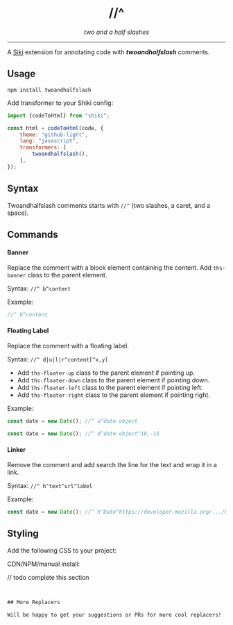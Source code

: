 <div align="center">

<h1>//^</h1>
<i>two and a half slashes</i>
</div>


---

A [Siki](https://siki.dev) extension for annotating code with _**twoandhalfslash**_ comments.

## Usage

```shell
npm install twoandhalfslash
```

Add transformer to your Shiki config:

```javascript
import {codeToHtml} from "shiki";

const html = codeToHtml(code, {
    theme: "github-light",
    lang: "javascript",
    transformers: [
        twoandhalfslash(),
    ],
});
```

## Syntax

Twoandhalfslash comments starts with `//^` (two slashes, a caret, and a space).

## Commands

#### Banner

Replace the comment with a block element containing the content.
Add `ths-banner` class to the parent element.

Syntax: `//^ b^content`

Example:

```javascript
//^ b^content
```

#### Floating Label

Replace the comment with a floating label.

Syntax: `//^ d|u|l|r^content[^x,y]`

- Add `ths-floater-up` class to the parent element if pointing up.
- Add `ths-floater-down` class to the parent element if pointing down.
- Add `ths-floater-left` class to the parent element if pointing left.
- Add `ths-floater-right` class to the parent element if pointing right.

Example:

```javascript
const date = new Date(); //^ u^date object

const date = new Date(); //^ d^date object^10,-15
```

#### Linker

Remove the comment and add search the line for the text and wrap it in a link.

Syntax: `//^ h^text^url^label`

Example:

```javascript
const date = new Date(); //^ h^Date^https://developer.mozilla.org/.../Global_Objects/Date^MDN
```

## Styling

Add the following CSS to your project:

CDN/NPM/manual install:

// todo complete this section

```css


## More Replacers

Will be happy to get your suggestions or PRs for more cool replacers!